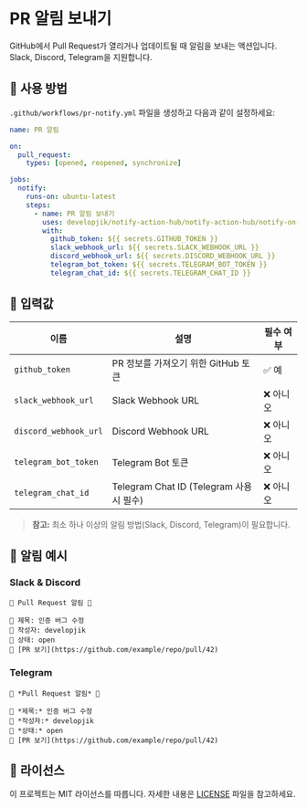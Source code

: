 # PR 알림 보내기

GitHub에서 Pull Request가 열리거나 업데이트될 때 알림을 보내는 액션입니다. Slack, Discord, Telegram을 지원합니다.

## 🚀 사용 방법

`.github/workflows/pr-notify.yml` 파일을 생성하고 다음과 같이 설정하세요:

```yaml
name: PR 알림

on:
  pull_request:
    types: [opened, reopened, synchronize]

jobs:
  notify:
    runs-on: ubuntu-latest
    steps:
      - name: PR 알림 보내기
        uses: developjik/notify-action-hub/notify-action-hub/notify-on-pr@v1
        with:
          github_token: ${{ secrets.GITHUB_TOKEN }}
          slack_webhook_url: ${{ secrets.SLACK_WEBHOOK_URL }}
          discord_webhook_url: ${{ secrets.DISCORD_WEBHOOK_URL }}
          telegram_bot_token: ${{ secrets.TELEGRAM_BOT_TOKEN }}
          telegram_chat_id: ${{ secrets.TELEGRAM_CHAT_ID }}
```

## 🔧 입력값

| 이름                  | 설명                                     | 필수 여부 |
| --------------------- | ---------------------------------------- | --------- |
| `github_token`        | PR 정보를 가져오기 위한 GitHub 토큰      | ✅ 예     |
| `slack_webhook_url`   | Slack Webhook URL                        | ❌ 아니오 |
| `discord_webhook_url` | Discord Webhook URL                      | ❌ 아니오 |
| `telegram_bot_token`  | Telegram Bot 토큰                        | ❌ 아니오 |
| `telegram_chat_id`    | Telegram Chat ID (Telegram 사용 시 필수) | ❌ 아니오 |

> **참고:** 최소 하나 이상의 알림 방법(Slack, Discord, Telegram)이 필요합니다.

## 📩 알림 예시

### Slack & Discord

```
📢 Pull Request 알림 📢

🔹 제목: 인증 버그 수정
🔹 작성자: developjik
🔹 상태: open
🔹 [PR 보기](https://github.com/example/repo/pull/42)
```

### Telegram

```
📢 *Pull Request 알림* 📢

🔹 *제목:* 인증 버그 수정
🔹 *작성자:* developjik
🔹 *상태:* open
🔹 [PR 보기](https://github.com/example/repo/pull/42)
```

## 📜 라이선스

이 프로젝트는 MIT 라이선스를 따릅니다. 자세한 내용은 [LICENSE](LICENSE) 파일을 참고하세요.
